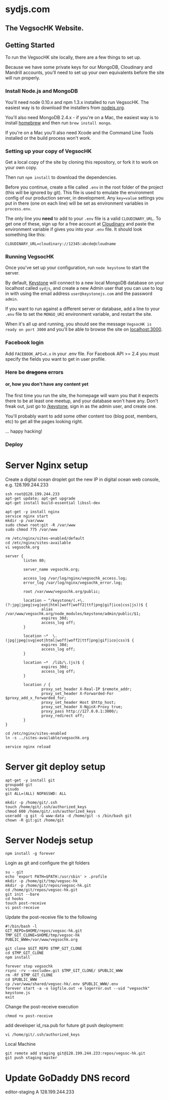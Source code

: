 # sydjs.com
## The VegsocHK Website.
## Getting Started
To run the VegsocHK site locally, there are a few things to set up.

Because we have some private keys for our MongoDB, Cloudinary and Mandrill accounts, you'll need to set up your own equivalents before the site will run properly.

### Install Node.js and MongoDB
You'll need node 0.10.x and npm 1.3.x installed to run VegsocHK. The easiest way is to download the installers from [nodejs.org](http://nodejs.org).

You'll also need MongoDB 2.4.x - if you're on a Mac, the easiest way is to install [homebrew](http://brew.sh) and then run `brew install mongo`.

If you're on a Mac you'll also need Xcode and the Command Line Tools installed or the build process won't work.

### Setting up your copy of VegsocHK
Get a local copy of the site by cloning this repository, or fork it to work on your own copy.

Then run `npm install` to download the dependencies.

Before you continue, create a file called `.env` in the root folder of the project (this will be ignored by git). This file is used to emulate the environment config of our production server, in development. Any `key=value` settings you put in there (one on each line) will be set as environment variables in `process.env`.

The only line you **need** to add to your `.env` file is a valid `CLOUDINARY_URL`. To get one of these, sign up for a free account at [Cloudinary](http://cloudinary.com) and paste the environment variable if gives you into your `.env` file. It should look something like this:

```
CLOUDINARY_URL=cloudinary://12345:abcde@cloudname
```

### Running VegsocHK
Once you've set up your configuration, run `node keystone` to start the server.

By default, [Keystone](http://keystonejs.com) will connect to a new local MongoDB database on your localhost called `sydjs`, and create a new Admin user that you can use to log in with using the email address `user@keystonejs.com` and the password `admin`.

If you want to run against a different server or database, add a line to your `.env` file to set the `MONGO_URI` environment variable, and restart the site.

When it's all up and running, you should see the message `VegsocHK is ready on port 3000` and you'll be able to browse the site on [localhost:3000](http://localhost:3000).

### Facebook login
Add `FACEBOOK_API=X.x` in your .env file. For Facebook API >= 2.4 you must specify the fields you want to get in user profile.

### Here be ~~dragons~~ errors
#### or, how you don't have any content yet
The first time you run the site, the homepage will warn you that it expects there to be at least one meetup, and your database won't have any. Don't freak out, just go to [/keystone](http://localhost:3000/keystone), sign in as the admin user, and create one.

You'll probably want to add some other content too (blog post, members, etc) to get all the pages looking right.

... happy hacking!

### Deploy
# Server Nginx setup
Create a digital ocean droplet got the new IP in digital ocean web console, e.g. 128.199.244.233

```
ssh root@128.199.244.233
apt-get update; apt-get upgrade
apt-get install build-essential libssl-dev

apt-get -y install nginx
service nginx start
mkdir -p /var/www
sudo chown root:git -R /var/www
sudo chmod 775 /var/www

rm /etc/nginx/sites-enabled/default
cd /etc/nginx/sites-available
vi vegsochk.org

server {
        listen 80;

        server_name vegsochk.org;

        access_log /var/log/nginx/vegsochk_access.log;
        error_log /var/log/nginx/vegsochk_error.log;

        root /var/www/vegsochk.org/public;

        location ~ ^/keystone/(.+\.(?:jpg|jpeg|svg|eot|html|woff|woff2|ttf|png|gif|ico|css|js))$ {
                alias /var/www/vegsochk.org/node_modules/keystone/admin/public/$1;
                expires 30d;
                access_log off;
        }

        location ~*  \.(jpg|jpeg|svg|eot|html|woff|woff2|ttf|png|gif|ico|css)$ {
                expires 30d;
                access_log off;
        }

        location ~*  /lib/\.(js)$ {
                expires 30d;
                access_log off;
        }

        location / {
                proxy_set_header X-Real-IP $remote_addr;
                proxy_set_header X-Forwarded-For $proxy_add_x_forwarded_for;
                proxy_set_header Host $http_host;
                proxy_set_header X-NginX-Proxy true;
                proxy_pass http://127.0.0.1:3000/;
                proxy_redirect off;
        }
}

cd /etc/nginx/sites-enabled
ln -s ../sites-available/vegsochk.org

service nginx reload
```

# Server git deploy setup

```
apt-get -y install git
groupadd git
visudo
git ALL=(ALL) NOPASSWD: ALL

mkdir -p /home/git/.ssh
touch /home/git/.ssh/authorized_keys
chmod 600 /home/git/.ssh/authorized_keys
useradd -g git -G www-data -d /home/git -s /bin/bash git
chown -R git:git /home/git
```

# Server Nodejs setup

```
npm install -g forever
```

Login as git and configure the git folders

```
su - git
echo 'export PATH=$PATH:/usr/sbin' > .profile
mkdir -p /home/git/tmp/vegsoc-hk
mkdir -p /home/git/repos/vegsoc-hk.git
cd /home/git/repos/vegsoc-hk.git
git init --bare
cd hooks
touch post-receive
vi post-receive
```

Update the post-receive file to the following

```
#!/bin/bash -l
GIT_REPO=$HOME/repos/vegsoc-hk.git
TMP_GIT_CLONE=$HOME/tmp/vegsoc-hk
PUBLIC_WWW=/var/www/vegsochk.org

git clone $GIT_REPO $TMP_GIT_CLONE
cd $TMP_GIT_CLONE
npm install

forever stop vegsochk
rsync -rv --exclude=.git $TMP_GIT_CLONE/ $PUBLIC_WWW
rm -Rf $TMP_GIT_CLONE
cd $PUBLIC_WWW
cp /var/www/shared/vegsoc-hk/.env $PUBLIC_WWW/.env
forever start -a -o logfile.out -e logerror.out --uid "vegsochk" keystone.js
exit
```

Change the post-receive execution

```
chmod +x post-receive
```

add developer id_rsa.pub for future git push deployment:

```
vi /home/git/.ssh/authorized_keys
```

Local Machine

```
git remote add staging git@128.199.244.233:repos/vegsoc-hk.git
git push staging master
```

# Update GoDaddy DNS record
   editor-staging A 128.199.244.233
